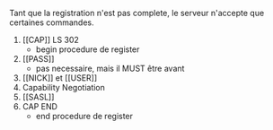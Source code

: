 Tant que la registration n'est pas complete, le serveur n'accepte que certaines commandes.

1. [[CAP]] LS 302
	- begin procedure de register 
2. [[PASS]]
	- pas necessaire, mais il MUST être avant 
1. [[NICK]] et [[USER]]
2. Capability Negotiation
3. [[SASL]]
4. CAP END
	- end procedure de register 